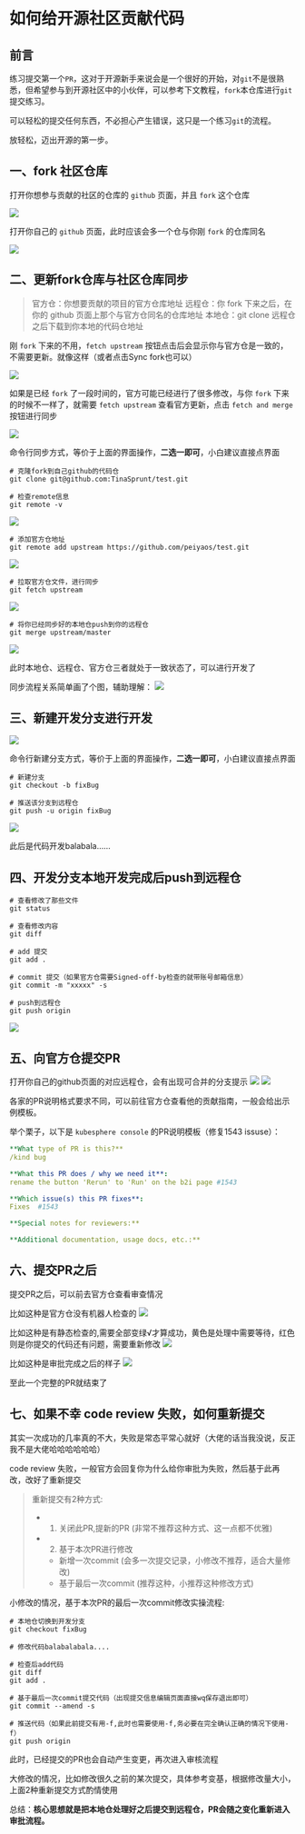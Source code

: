 # 如何给开源社区贡献代码

## 前言
练习提交第一个`PR`，这对于开源新手来说会是一个很好的开始，对`git`不是很熟悉，但希望参与到开源社区中的小伙伴，可以参考下文教程，`fork`本仓库进行`git`提交练习。

可以轻松的提交任何东西，不必担心产生错误，这只是一个练习`git`的流程。

放轻松，迈出开源的第一步。

## 一、fork 社区仓库

打开你想参与贡献的社区的仓库的 `github` 页面，并且 `fork` 这个仓库

![](./image/1.png)

打开你自己的 `github` 页面，此时应该会多一个仓与你刚 `fork` 的仓库同名

![](./image/2.png)


## 二、更新fork仓库与社区仓库同步

> 官方仓：你想要贡献的项目的官方仓库地址
> 远程仓：你 fork 下来之后，在你的 github 页面上那个与官方仓同名的仓库地址
> 本地仓：git clone 远程仓之后下载到你本地的代码仓地址



刚 `fork` 下来的不用，`fetch upstream` 按钮点击后会显示你与官方仓是一致的，不需要更新。就像这样（或者点击Sync fork也可以）

![](./image/3.png)

如果是已经 `fork` 了一段时间的，官方可能已经进行了很多修改，与你 `fork` 下来的时候不一样了，就需要 `fetch upstream` 查看官方更新，点击 `fetch and merge` 按钮进行同步

![](./image/4.png)

命令行同步方式，等价于上面的界面操作，**二选一即可**，小白建议直接点界面

```git
# 克隆fork到自己github的代码仓
git clone git@github.com:TinaSprunt/test.git

# 检查remote信息
git remote -v
```
![](./image/5.png)
```git
# 添加官方仓地址
git remote add upstream https://github.com/peiyaos/test.git
```
![](./image/6.png)
```git
# 拉取官方仓文件，进行同步
git fetch upstream
```
![](./image/7.png)
```git
# 将你已经同步好的本地仓push到你的远程仓
git merge upstream/master
```
![](./image/8.png)

此时本地仓、远程仓、官方仓三者就处于一致状态了，可以进行开发了

同步流程关系简单画了个图，辅助理解：
![](./image/9.png)

## 三、新建开发分支进行开发
![](./image/10.png)

命令行新建分支方式，等价于上面的界面操作，**二选一即可**，小白建议直接点界面
```git
# 新建分支
git checkout -b fixBug

# 推送该分支到远程仓
git push -u origin fixBug
```
![](./image/11.png)

此后是代码开发balabala……

## 四、开发分支本地开发完成后push到远程仓
```git
# 查看修改了那些文件
git status

# 查看修改内容
git diff

# add 提交
git add .

# commit 提交（如果官方仓需要Signed-off-by检查的就带账号邮箱信息）
git commit -m "xxxxx" -s

# push到远程仓
git push origin
```
![](./image/12.png)

## 五、向官方仓提交PR
打开你自己的github页面的对应远程仓，会有出现可合并的分支提示
![](./image/13.png)
![](./image/14.png)


各家的PR说明格式要求不同，可以前往官方仓查看他的贡献指南，一般会给出示例模板。

举个栗子，以下是 `kubesphere console` 的PR说明模板（修复1543 issuse）：
```yaml
**What type of PR is this?**
/kind bug

**What this PR does / why we need it**:
rename the button 'Rerun' to 'Run' on the b2i page #1543

**Which issue(s) this PR fixes**:
Fixes  #1543

**Special notes for reviewers:**

**Additional documentation, usage docs, etc.:**

```


## 六、提交PR之后
提交PR之后，可以前去官方仓查看审查情况

比如这种是官方仓没有机器人检查的
![](./image/15.png)

比如这种是有静态检查的,需要全部变绿√才算成功，黄色是处理中需要等待，红色则是你提交的代码还有问题，需要重新修改
![](./image/16.png)

比如这种是审批完成之后的样子
![](./image/17.png)

至此一个完整的PR就结束了

## 七、如果不幸 code review 失败，如何重新提交

其实一次成功的几率真的不大，失败是常态平常心就好（大佬的话当我没说，反正我不是大佬哈哈哈哈哈哈）

code review 失败，一般官方会回复你为什么给你审批为失败，然后基于此再改，改好了重新提交

> 重新提交有2种方式:
>   - 1. 关闭此PR,提新的PR (非常不推荐这种方式、这一点都不优雅)
>   - 2. 基于本次PR进行修改
>       - 新增一次commit (会多一次提交记录，小修改不推荐，适合大量修改)
>       - 基于最后一次commit  (推荐这种，小推荐这种修改方式)



小修改的情况，基于本次PR的最后一次commit修改实操流程:
```git
# 本地仓切换到开发分支
git checkout fixBug

# 修改代码balabalabala.... 

# 检查后add代码
git diff 
git add .

# 基于最后一次commit提交代码（出现提交信息编辑页面直接wq保存退出即可）
git commit --amend -s

# 推送代码（如果此前提交有用-f,此时也需要使用-f,务必要在完全确认正确的情况下使用-f）
git push origin
```

此时，已经提交的PR也会自动产生变更，再次进入审核流程

大修改的情况，比如修改很久之前的某次提交，具体参考变基，根据修改量大小，上面2种重新提交方式酌情使用

总结：**核心思想就是把本地仓处理好之后提交到远程仓，PR会随之变化重新进入审批流程。**


